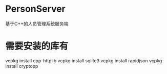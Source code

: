 ﻿# PersonServer
基于C++的人员管理系统服务端

# 需要安装的库有
vcpkg install cpp-httplib
vcpkg install sqlite3
vcpkg install rapidjson
vcpkg install cryptopp

